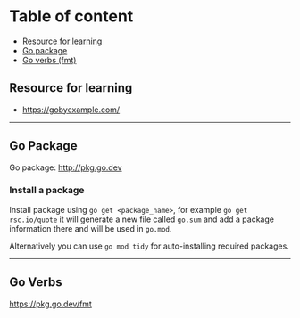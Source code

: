 # Table of content
- [Resource for learning]()
- [Go package]()
- [Go verbs (fmt)]()

## Resource for learning
- https://gobyexample.com/

<hr>

## Go Package

Go package: http://pkg.go.dev

### Install a package
Install package using `go get <package_name>`, for example `go get rsc.io/quote`
it will generate a new file called `go.sum` and add a package information there and will be used in `go.mod`.

Alternatively you can use `go mod tidy` for auto-installing required packages.

<hr>

## Go Verbs

https://pkg.go.dev/fmt
